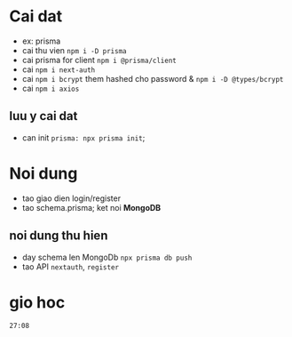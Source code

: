 # Cai dat

- ex: prisma
- cai thu vien `npm i -D prisma`
- cai prisma for client `npm i @prisma/client`
- cai `npm i next-auth`
- cai `npm i bcrypt` them hashed cho password & `npm i -D @types/bcrypt`
- cai `npm i axios`

## luu y cai dat

- can init `prisma: npx prisma init`;

# Noi dung

- tao giao dien login/register
- tao schema.prisma; ket noi **MongoDB**

## noi dung thu hien

- day schema len MongoDb `npx prisma db push`
- tao API `nextauth`, `register`

# gio hoc

`27:08`

